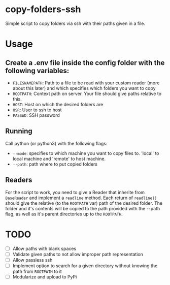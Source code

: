 # copy-folders-ssh
Simple script to copy folders via ssh with their paths given in a file.

# Usage
## Create a .env file inside the config folder with the following variables:

- `FILESNAMEPATH`: Path to a file to be read with your custom reader (more about this later) and which specifies which folders you want to copy
- `ROOTPATH`: Context path on server. Your file should give paths relative to this.
- `HOST`: Host on which the desired folders are
- `USR`: User to ssh to host
- `PASSWD`: SSH password

## Running
Call python (or python3) with the following flags:

- `--mode`: specifies to which machine you want to copy files to. 'local' to local machine and 'remote' to host machine.
- `--path`: path where to put copied folders

## Readers
For the script to work, you need to give a Reader that inherite from `BaseReader` and implement a `readline` method. Each return of `readline()` should give the relative (to the `ROOTPATH` var) path of the desired folder. The folder and it's contents will be copied to the path provided with the --path flag, as well as it's parent directories up to the `ROOTPATH`.

# TODO
- [ ] Allow paths with blank spaces
- [ ] Validate given paths to not allow improper path representation
- [ ] Allow passless ssh
- [ ] Implement option to search for a given directory without knowing the path from `ROOTPATH` to it
- [ ] Modularize and upload to PyPi